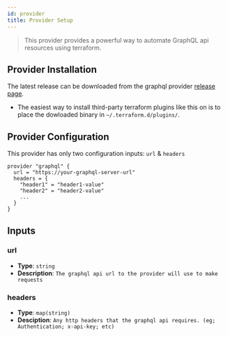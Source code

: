 ```yaml
---
id: provider
title: Provider Setup
---
```


>This provider provides a powerful way to automate GraphQL api resources using terraform.

## Provider Installation

The latest release can be downloaded from the graphql provider [release page](https://github.com/sullivtr/terraform-provider-graphql/releases/latest).
- The easiest way to install third-party terraform plugins like this on is to place the dowloaded binary in `~/.terraform.d/plugins/`. 
  
## Provider Configuration

This provider has only two configuration inputs: `url` & `headers`

```hcl
provider "graphql" {
  url = "https://your-graphql-server-url"
  headers = {
    "header1" = "header1-value"
    "header2" = "header2-value"
    ...
  }
}
```

## Inputs

### url
  - **Type**: `string`
  - **Description**: `The graphql api url to the provider will use to make requests`

### headers
  - **Type**: `map(string)`
  - **Desciption**: `Any http headers that the graphql api requires. (eg; Authentication; x-api-key; etc)`